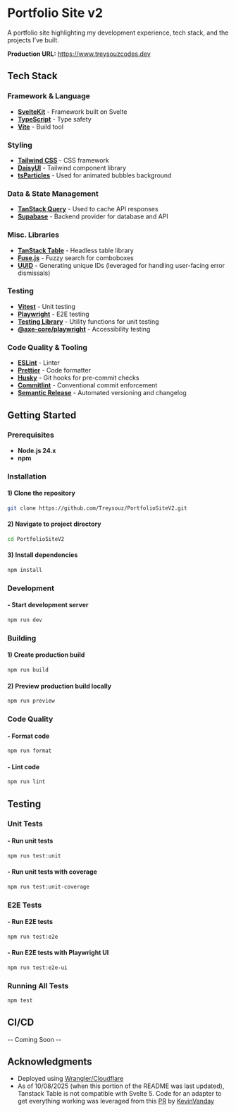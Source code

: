 # Portfolio Site v2

A portfolio site highlighting my development experience, tech stack, and the projects I’ve built.

**Production URL:** https://www.treysouzcodes.dev

## Tech Stack

### Framework & Language

- **[SvelteKit](https://svelte.dev/docs/kit/introduction)** - Framework built on Svelte
- **[TypeScript](https://www.typescriptlang.org/)** - Type safety
- **[Vite](https://vite.dev/)** - Build tool

### Styling

- **[Tailwind CSS](https://tailwindcss.com/)** - CSS framework
- **[DaisyUI](https://daisyui.com/)** - Tailwind component library
- **[tsParticles](https://particles.js.org/)** - Used for animated bubbles background

### Data & State Management

- **[TanStack Query](https://tanstack.com/query/latest)** - Used to cache API responses
- **[Supabase](https://supabase.com/)** - Backend provider for database and API

### Misc. Libraries

- **[TanStack Table](https://tanstack.com/table/latest)** - Headless table library
- **[Fuse.js](https://www.fusejs.io/)** - Fuzzy search for comboboxes
- **[UUID](https://github.com/uuidjs/uuid#readme)** - Generating unique IDs (leveraged for handling user-facing error dismissals)

### Testing

- **[Vitest](https://vitest.dev/)** - Unit testing
- **[Playwright](https://playwright.dev/)** - E2E testing
- **[Testing Library](https://testing-library.com/docs/svelte-testing-library/intro/)** - Utility functions for unit testing
- **[@axe-core/playwright](https://www.npmjs.com/package/axe-playwright)** - Accessibility testing

### Code Quality & Tooling

- **[ESLint](https://eslint.org/)** - Linter
- **[Prettier](https://prettier.io/)** - Code formatter
- **[Husky](https://typicode.github.io/husky/)** - Git hooks for pre-commit checks
- **[Commitlint](https://commitlint.js.org/)** - Conventional commit enforcement
- **[Semantic Release](https://semantic-release.gitbook.io/semantic-release/)** - Automated versioning and changelog

## Getting Started

### Prerequisites

- **Node.js 24.x**
- **npm**

### Installation

#### 1) Clone the repository

```sh
git clone https://github.com/Treysouz/PortfolioSiteV2.git
```

#### 2) Navigate to project directory

```sh
cd PortfolioSiteV2
```

#### 3) Install dependencies

```sh
npm install
```

### Development

#### - Start development server

```sh
npm run dev
```

### Building

#### 1) Create production build

```sh
npm run build
```

#### 2) Preview production build locally

```sh
npm run preview
```

### Code Quality

#### - Format code

```sh
npm run format
```

#### - Lint code

```sh
npm run lint
```

## Testing

### Unit Tests

#### - Run unit tests

```sh
npm run test:unit
```

#### - Run unit tests with coverage

```sh
npm run test:unit-coverage
```

### E2E Tests

#### - Run E2E tests

```sh
npm run test:e2e
```

#### - Run E2E tests with Playwright UI

```sh
npm run test:e2e-ui
```

### Running All Tests

```sh
npm test
```

## CI/CD

-- Coming Soon --

## Acknowledgments

- Deployed using [Wrangler/Cloudflare](https://developers.cloudflare.com/workers/wrangler/)
- As of 10/08/2025 (when this portion of the README was last updated), Tanstack Table is not compatible with Svelte 5. Code for an adapter to get everything working was leveraged from this [PR](https://github.com/Tanstack/table/pull/5403/files) by [KevinVanday](https://github.com/KevinVandy)
